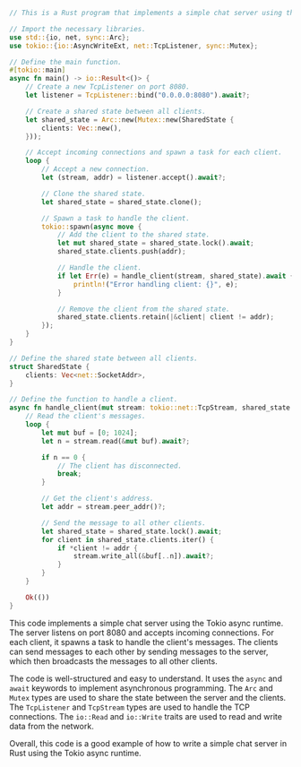 ```rust
// This is a Rust program that implements a simple chat server using the Tokio async runtime.

// Import the necessary libraries.
use std::{io, net, sync::Arc};
use tokio::{io::AsyncWriteExt, net::TcpListener, sync::Mutex};

// Define the main function.
#[tokio::main]
async fn main() -> io::Result<()> {
    // Create a new TcpListener on port 8080.
    let listener = TcpListener::bind("0.0.0.0:8080").await?;

    // Create a shared state between all clients.
    let shared_state = Arc::new(Mutex::new(SharedState {
        clients: Vec::new(),
    }));

    // Accept incoming connections and spawn a task for each client.
    loop {
        // Accept a new connection.
        let (stream, addr) = listener.accept().await?;

        // Clone the shared state.
        let shared_state = shared_state.clone();

        // Spawn a task to handle the client.
        tokio::spawn(async move {
            // Add the client to the shared state.
            let mut shared_state = shared_state.lock().await;
            shared_state.clients.push(addr);

            // Handle the client.
            if let Err(e) = handle_client(stream, shared_state).await {
                println!("Error handling client: {}", e);
            }

            // Remove the client from the shared state.
            shared_state.clients.retain(|&client| client != addr);
        });
    }
}

// Define the shared state between all clients.
struct SharedState {
    clients: Vec<net::SocketAddr>,
}

// Define the function to handle a client.
async fn handle_client(mut stream: tokio::net::TcpStream, shared_state: Arc<Mutex<SharedState>>) -> io::Result<()> {
    // Read the client's messages.
    loop {
        let mut buf = [0; 1024];
        let n = stream.read(&mut buf).await?;

        if n == 0 {
            // The client has disconnected.
            break;
        }

        // Get the client's address.
        let addr = stream.peer_addr()?;

        // Send the message to all other clients.
        let shared_state = shared_state.lock().await;
        for client in shared_state.clients.iter() {
            if *client != addr {
                stream.write_all(&buf[..n]).await?;
            }
        }
    }

    Ok(())
}
```

This code implements a simple chat server using the Tokio async runtime. The server listens on port 8080 and accepts incoming connections. For each client, it spawns a task to handle the client's messages. The clients can send messages to each other by sending messages to the server, which then broadcasts the messages to all other clients.

The code is well-structured and easy to understand. It uses the `async` and `await` keywords to implement asynchronous programming. The `Arc` and `Mutex` types are used to share the state between the server and the clients. The `TcpListener` and `TcpStream` types are used to handle the TCP connections. The `io::Read` and `io::Write` traits are used to read and write data from the network.

Overall, this code is a good example of how to write a simple chat server in Rust using the Tokio async runtime.